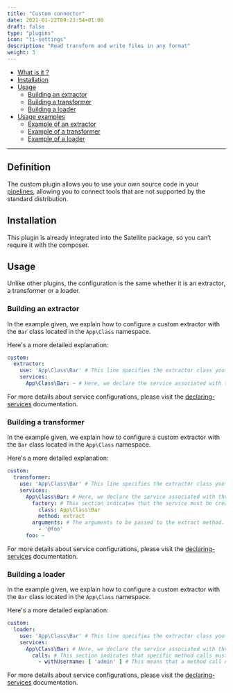 ```yaml
---
title: "Custom connector"
date: 2021-01-22T09:23:54+01:00
draft: false
type: "plugins"
icon: "ti-settings"
description: "Read transform and write files in any format"
weight: 3
---
```


- [What is it ?](#definition)
- [Installation](#installation)
- [Usage](#usage)
  - [Building an extractor](#building-an-extractor)
  - [Building a transformer](#building-a-transformer)
  - [Building a loader](#building-a-loader)
- [Usage examples](#usage-examples)
  - [Example of an extractor](#example-of-an-extractor)
  - [Example of a transformer](#example-of-a-transformer)
  - [Example of a loader](#example-of-a-loader)
---

## Definition

The custom plugin allows you to use your own source code in your [pipelines](https://php-etl.github.io/documentation/components/pipeline/),
allowing you to connect tools that are not supported by the standard distribution.

## Installation

This plugin is already integrated into the Satellite package, so you can’t require it with the composer.

## Usage

Unlike other plugins, the configuration is the same whether it is an extractor, a transformer or a loader.

### Building an extractor

In the example given, we explain how to configure a custom extractor with the `Bar` class located in the `App\Class` namespace.

Here's a more detailed explanation:

```yaml
custom:
  extractor:
    use: 'App\Class\Bar' # This line specifies the extractor class you want to use.
    services:
      App\Class\Bar: ~ # Here, we declare the service associated with the Bar class with the syntax App\Class\Bar: ~. This simply indicates that we want to use the default parameters for this service.
```

For more details about service configurations, please visit the [declaring-services](../../feature/services) documentation.

### Building a transformer

In the example given, we explain how to configure a custom extractor with the `Bar` class located in the `App\Class` namespace.

Here's a more detailed explanation:

```yaml
custom:
  transformer:
    use: 'App\Class\Bar' # This line specifies the extractor class you want to use.
    services:
      App\Class\Bar: # Here, we declare the service associated with the Bar class.
        factory: # This section indicates that the service must be created by calling the extract method of the App\Class\Bar class.
          class: App\Class\Bar
          method: extract
        arguments: # The arguments to be passed to the extract method. In this example, the @foo symbol indicates that the foo service should be injected as an argument. Make sure that the foo service is configured correctly elsewhere in your pipeline.
          - '@foo'
      foo: ~
```

For more details about service configurations, please visit the [declaring-services](../../feature/services) documentation.

### Building a loader

In the example given, we explain how to configure a custom extractor with the `Bar` class located in the `App\Class` namespace.

Here's a more detailed explanation:

```yaml
custom:
  loader:
    use: 'App\Class\Bar' # This line specifies the extractor class you want to use.
    services:
      App\Class\Bar: # Here, we declare the service associated with the Bar class.
        calls: # This section indicates that specific method calls must be made to the service instance.
          - withUsername: [ 'admin' ] # This means that a method call named withUsername must be made to the instance of the Bar class, with the username "admin" passed as an argument.
```

For more details about service configurations, please visit the [declaring-services](../../feature/services) documentation.
